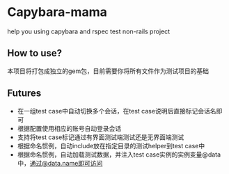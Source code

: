 # Capybara-mama
help you using capybara and rspec test non-rails project

## How to use?
本项目将打包成独立的gem包，目前需要你将所有文件作为测试项目的基础

## Futures
* 在一组test case中自动切换多个会话，在test case说明后直接标记会话名即可
* 根据配置使用相应的账号自动登录会话
* 支持将test case标记通过有界面测试端测试还是无界面端测试
* 根据命名惯例，自动include放在指定目录的测试helper到test case中
* 根据命名惯例，自动加载测试数据，并注入test case实例的实例变量@data中，通过@data.name即可访问
